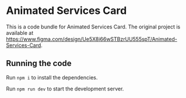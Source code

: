 
  # Animated Services Card

  This is a code bundle for Animated Services Card. The original project is available at https://www.figma.com/design/Ue5X8i66wSTBzrUU555spT/Animated-Services-Card.

  ## Running the code

  Run `npm i` to install the dependencies.

  Run `npm run dev` to start the development server.
  